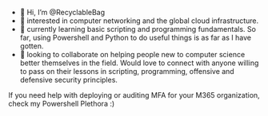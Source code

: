 - 👋 Hi, I’m @RecyclableBag
- 👀 interested in computer networking and the global cloud infrastructure.
- 🌱 currently learning basic scripting and programming fundamentals. So far, using Powershell and Python to do useful things is as far as I have gotten.
- 💞️ looking to collaborate on helping people new to computer science better themselves in the field. Would love to connect with anyone willing to pass on their lessons in scripting, programming, offensive and defensive security principles. 

If you need help with deploying or auditing MFA for your M365 organization, check my Powershell Plethora :)


<!---
RecyclableBag/RecyclableBag is a ✨ special ✨ repository because its `README.md` (this file) appears on your GitHub profile.
You can click the Preview link to take a look at your changes.
--->
